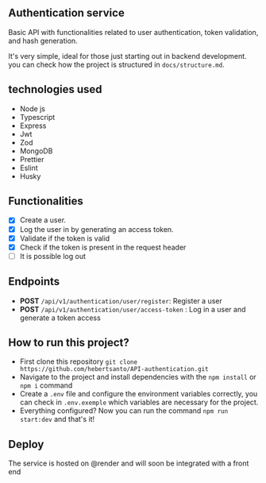 ## Authentication service

Basic API with functionalities related to user authentication, token validation, and hash generation.

It's very simple, ideal for those just starting out in backend development.
you can check how the project is structured in `docs/structure.md`.

## technologies used

- Node js
- Typescript
- Express
- Jwt
- Zod
- MongoDB
- Prettier
- Eslint
- Husky

## Functionalities

- [x] Create a user.
- [x] Log the user in by generating an access token.
- [x] Validate if the token is valid
- [x] Check if the token is present in the request header
- [ ] It is possible log out

## **Endpoints**

- **POST** `/api/v1/authentication/user/register`: Register a user
- **POST** `/api/v1/authentication/user/access-token` : Log in a user and generate a token access

## How to run this project?

- First clone this repository `git clone https://github.com/hebertsanto/API-authentication.git`
- Navigate to the project and install dependencies with the `npm install` or `npm i` command
- Create a `.env` file and configure the environment variables correctly, you can check in `.env.exemple` which variables are necessary for the project.
- Everything configured? Now you can run the command `npm run start:dev` and that's it!

## Deploy 

The service is hosted on @render and will soon be integrated with a front end
